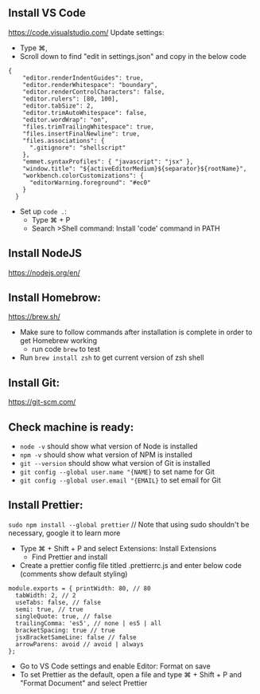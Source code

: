 ## Install VS Code
https://code.visualstudio.com/
Update settings:
- Type ⌘,
- Scroll down to find "edit in settings.json" and copy in the below code
~~~~
{
    "editor.renderIndentGuides": true,
    "editor.renderWhitespace": "boundary",
    "editor.renderControlCharacters": false,
    "editor.rulers": [80, 100],
    "editor.tabSize": 2,
    "editor.trimAutoWhitespace": false,
    "editor.wordWrap": "on",
    "files.trimTrailingWhitespace": true,
    "files.insertFinalNewline": true,
    "files.associations": {
      ".gitignore": "shellscript"
    },
    "emmet.syntaxProfiles": { "javascript": "jsx" },
    "window.title": "${activeEditorMedium}${separator}${rootName}",
    "workbench.colorCustomizations": {
      "editorWarning.foreground": "#ec0"
    }
  }
~~~~
- Set up `code .`:
    - Type ⌘ + P
    - Search >Shell command: Install 'code' command in PATH

## Install NodeJS
https://nodejs.org/en/

## Install Homebrow:
https://brew.sh/
- Make sure to follow commands after installation is complete in order to get Homebrew working
    - run code `brew` to test
- Run `brew install zsh` to get current version of zsh shell

## Install Git:
https://git-scm.com/

## Check machine is ready:
- `node -v` should show what version of Node is installed
- `npm -v` should show what version of NPM is installed
- `git --version` should show what version of Git is installed
- `git config --global user.name "{NAME}` to set name for Git
- `git config --global user.email "{EMAIL}` to set email for Git

## Install Prettier:
`sudo npm install --global prettier` // Note that using sudo shouldn't be necessary, google it to learn more
- Type ⌘ + Shift + P and select Extensions: Install Extensions
    - Find Prettier and install
- Create a prettier config file titled .prettierrc.js and enter below code (comments show default styling)
~~~~
module.exports = { printWidth: 80, // 80
  tabWidth: 2, // 2
  useTabs: false, // false
  semi: true, // true
  singleQuote: true, // false
  trailingComma: 'es5', // none | es5 | all
  bracketSpacing: true // true
  jsxBracketSameLine: false // false
  arrowParens: avoid // avoid | always
};
~~~~
- Go to VS Code settings and enable Editor: Format on save
- To set Prettier as the default, open a file and type ⌘ + Shift + P and "Format Document" and select Prettier
